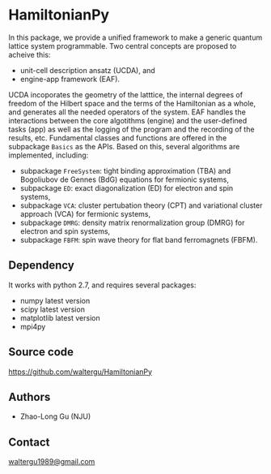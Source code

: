 # HamiltonianPy

In this package, we provide a unified framework to make a generic quantum lattice system programmable. Two central concepts are proposed to acheive this:

* unit-cell description ansatz (UCDA), and
* engine-app framework (EAF).

UCDA incoporates the geometry of the latttice, the internal degrees of freedom of the Hilbert space and the terms of the Hamiltonian as a whole, and generates all the needed operators of the system. EAF handles the interactions between the core algotithms (engine) and the user-defined tasks (app) as well as the logging of the program and the recording of the results, etc. Fundamental classes and functions are offered in the subpackage `Basics` as the APIs. Based on this, several algorithms are implemented, including:

* subpackage `FreeSystem`: tight binding approximation (TBA) and Bogoliubov de Gennes (BdG) equations for fermionic systems,
* subpackage `ED`: exact diagonalization (ED) for electron and spin systems,
* subpackage `VCA`: cluster pertubation theory (CPT) and variational cluster approach (VCA) for fermionic systems,
* subpackage `DMRG`: density matrix renormalization group (DMRG) for electron and spin systems,
* subpackage `FBFM`: spin wave theory for flat band ferromagnets (FBFM).

Dependency
----------
It works with python 2.7, and requires several packages:
* numpy latest version
* scipy latest version
* matplotlib latest version
* mpi4py


Source code
-----------
https://github.com/waltergu/HamiltonianPy


Authors
-------
* Zhao-Long Gu (NJU)


Contact
-------
waltergu1989@gmail.com

